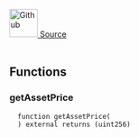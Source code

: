 <a href="https://github.com/solace-fi/solace-core/blob/main/contracts/mocks/IAavePriceOracle.sol"><img src="/img/github.svg" alt="Github" width="50px"/> Source</a><br/><br/>




## Functions
### getAssetPrice
```solidity
  function getAssetPrice(
  ) external returns (uint256)
```




